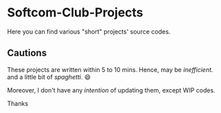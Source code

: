# Softcom-Club-Projects

Here you can find various "short" projects' source codes.

## Cautions

These projects are written within 5 to 10 mins. Hence, may be *inefficient.* and a little bit of *spaghetti*. 😄

Moreover, I don't have any *intention* of updating them, except WIP codes.

Thanks
